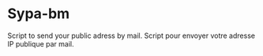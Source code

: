 # Sypa-bm
Script to send your public adress by mail. Script pour envoyer votre adresse IP publique par mail.
